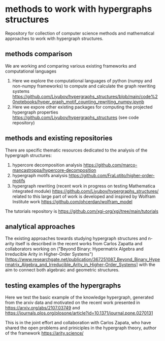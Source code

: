 # methods to work with hypergraphs structures
Repository for collection of computer science methods and mathematical approaches to work with hypergraph structures.


## methods comparison 
We are working and comparing various existing frameworks and computational languages 

1. Here we explore the computational languages of python (numpy and non-numpy frameworks) to compute and calculate the graph rewriting systems  https://github.com/Liyubov/hypergraphs_structures/blob/main/code%20notebooks/hyper_graph_motif_counting_rewriting_numpy.ipynb
2. Here we expore other existing packages for computing the projected hypergraph properties https://github.com/Liyubov/hypergraphs_structures (see code repository)

## methods and existing repositories 


There are specific thematic resources dedicated to the analysis of the hypergraph structures:

1. hypercore decomposition analysis https://github.com/marco-mancastroppa/hypercore-decomposition
2. hypergraph motifs analysis https://github.com/FraLotito/higher-order-motifs
3. hypergraph rewriting (recent work in progress on testing Mathematica integrated module) https://github.com/Liyubov/hypergraphs_structures/
   related to this large part of work is developed and inspired by Wolfram Institute work 
https://github.com/phcerdan/wolfram_model


The tutorials repository is https://github.com/xgi-org/xgi/tree/main/tutorials 

## analytical approaches 
The existing approaches towards studying hypergraph structures and n-arity itself is described in the recent works from Carlos Zapatta and collaborators working on ("Beyond Binary: Hypermatrix Algebra and Irreducible Arity in Higher-Order Systems")[https://www.researchgate.net/publication/367251087_Beyond_Binary_Hypermatrix_Algebra_and_Irreducible_Arity_in_Higher-Order_Systems] with the aim to connect both algebraic and geometric structures. 


## testing examples of the hypergraphs 

Here we test the basic example of the knowledge hypergraph, generated from the arxiv data and motivated on the recent work presented in https://arxiv.org/abs/2107.03749 and https://journals.plos.org/plosone/article?id=10.1371/journal.pone.0270131


This is in the joint effort and collaboration with Carlos Zapata, who have shared the open problems and priniciples in the hypergraph theory, author of the framework https://arity.science/ 

